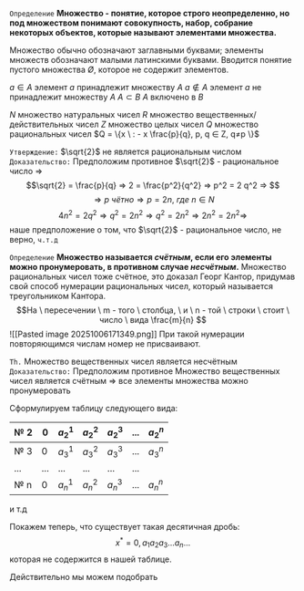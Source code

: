 `Определение` **Множество - понятие, которое строго неопределенно, но под множеством понимают совокупность, набор, собрание некоторых объектов, которые называют элементами множества.**

Множество обычно обозначают заглавными буквами; элементы множеств обозначают малыми латинскими буквами. 
Вводится понятие пустого множества $Ø$, которое не содержит элементов.

$a ∈ A$   элемент $a$ принадлежит множеству $A$
$a ∉ A$   элемент $a$  не принадлежит множеству $A$
$A ⊂ B$   $A$ включено в $B$

$N$ множество натуральных чисел
$R$ множество вещественных/действительных чисел
$Z$ множество целых чисел 
$Q$ множество рациональных чисел
$Q = \{x \ : -  x \frac{p}{q}, p, q ∈ Z, q≠p  \}$ 

`Утверждение:` $\sqrt{2}$  не является рациональным числом
`Доказательство:` Предположим противное 
$\sqrt{2}$ - рациональное число $⇒$
$$\sqrt{2} = \frac{p}{q} ⇒ 2 = \frac{p^2}{q^2} ⇒ p^2 = 2 q^2 ⇒ $$
$$ ⇒ p \ чётно ⇒ p  = 2n,\  где \  n ∈ N $$
$$
4n^2 = 2q^2⇒q^2=2n^2⇒ q^2 = 2n^2 ⇒ 2n^2 = 2n^2⇒
$$
наше предположение о том, что $\sqrt{2}$ - рациональное число, не верно, `ч.т.д`

`Определение` **Множество называется *счётным*, если его элементы можно пронумеровать, в противном случае *несчётным*.**
Множество рациональных чисел тоже счётное, это доказал Георг Кантор, придумав свой способ нумерации рациональных чисел, который называется треугольником Кантора. 
$$На \ пересечении \ m - того \  столбца, \ и \ n - той \ строки \ стоит \  число \ вида \frac{m}{n}  
$$
![[Pasted image 20251006171349.png]]
 При такой нумерации повторяющимся числам номер не присваивают. 

`Th.` Множество вещественных чисел является несчётным
`Доказательство:` Предположим противное
Множество вещественных чисел является счётным ⇒ все элементы множества можно пронумеровать

Сформулируем таблицу следующего вида: 

| № 2 | 0   | $a_2^1$ | $a_2^2$ | $a_2^3$ | ... | $a_2^n$ |
| --- | --- | ------- | ------- | ------- | --- | ------- |
| № 3 | 0   | $a_3^1$ | $a_3^2$ | $a_3^3$ | ... | $a_3^n$ |
| ... | ... | ...     | ...     | ...     | ... |         |
| № n | 0   | $a_n^1$ | $a_n^2$ | $a_n^3$ | ... | $a_n^n$ |
и т.д

Покажем теперь, что существует такая десятичная дробь: $$x^* = 0,a_1a_2a_3...a_n...$$ которая не содержится в нашей таблице. 

Действительно мы можем подобрать 